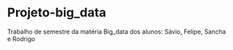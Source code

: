 # Projeto-big_data
Trabalho de semestre da matéria Big_data dos alunos: Sávio, Felipe, Sancha e Rodrigo
